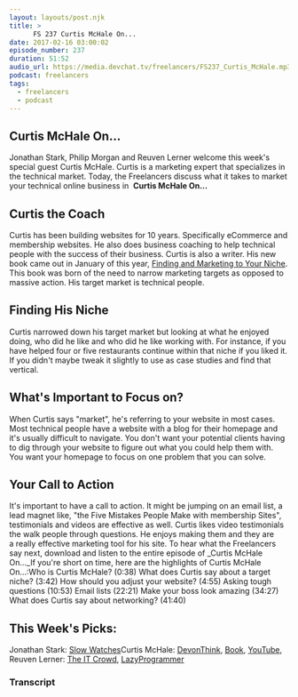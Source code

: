 ```yaml
---
layout: layouts/post.njk
title: >
      FS 237 Curtis McHale On...
date: 2017-02-16 03:00:02
episode_number: 237
duration: 51:52
audio_url: https://media.devchat.tv/freelancers/FS237_Curtis_McHale.mp3
podcast: freelancers
tags: 
  - freelancers
  - podcast
---
```


## Curtis McHale On...
Jonathan Stark, Philip Morgan and Reuven Lerner welcome this week's special guest Curtis McHale. Curtis is a marketing&nbsp;expert that specializes in the technical market. Today, the Freelancers discuss what it takes to market your technical online business in&nbsp; **Curtis McHale On...**
## Curtis the Coach
Curtis has been building websites for 10 years. Specifically eCommerce and membership websites. He also does business coaching to help technical people with the success of their business. Curtis is also a writer. His new book came out in January of this year, [Finding and Marketing to Your Niche](https://curtismchale.ca/products/finding-marketing-niche/). This book was born of the need to narrow marketing targets as opposed to massive action. His target market is technical people.
## Finding His Niche
Curtis narrowed down his target market but looking at what he enjoyed doing, who did he like and who did he like working with. For instance, if you have helped four or five restaurants continue&nbsp;within that niche if you liked it. If you didn't maybe tweak it slightly to use as case studies and find that vertical.
## What's Important to Focus on?
When Curtis says "market", he's referring to your website in most cases. Most technical people have a website with a blog for their homepage and it's usually&nbsp;difficult to navigate. You don't want your potential clients having to dig through your website to figure out what you could help them with. You want your homepage to focus on one problem that you can solve.
## Your Call to Action
It's important to have a call to action. It might be jumping on an email list, a lead magnet like, "the Five Mistakes People Make with membership Sites", testimonials and videos are effective as well. Curtis likes&nbsp;video&nbsp;testimonials the walk people through questions. He enjoys making them and they are a&nbsp;really effective marketing tool for his site. To hear what the Freelancers say&nbsp;next, download and listen to the entire episode of&nbsp;_Curtis McHale On..._If you're short on time, here are the highlights of&nbsp;Curtis McHale On...:Who is Curtis McHale? (0:38) What does Curtis say about a target niche? (3:42) How should you adjust your website? (4:55) Asking tough questions (10:53) Email lists (22:21) Make your boss look amazing (34:27) What does Curtis say about networking? (41:40)
## This Week's Picks:
Jonathan Stark: [Slow Watches](https://www.slow-watches.com)Curtis McHale: [DevonThink](http://www.devontechnologies.com/products/devonthink/overview.html),&nbsp;[Book](https://curtismchale.ca/finding-marketing-niche/), [YouTube](https://www.youtube.com/watch?v=sCyzdD0vYOw), Reuven Lerner: [The IT Crowd](http://www.imdb.com/title/tt0487831/), [LazyProgrammer](https://lazyprogrammer.me/)

### Transcript


